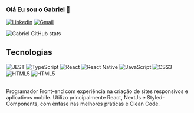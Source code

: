 

### Olá Eu sou o Gabriel 🤚

[![Linkedin](https://img.shields.io/badge/LinkedIn-0077B5?style=for-the-badge&logo=linkedin&logoColor=white)](https://www.linkedin.com/in/gabriel-wojcik/)
[![Gmail](https://img.shields.io/badge/Gmail-D14836?style=for-the-badge&logo=gmail&logoColor=white)](gabrielwojcikv@gmail.com)


![Gabriel GitHub stats](https://github-readme-stats.vercel.app/api?username=GabrielWojcik&show_icons=true&theme=dracula)

## Tecnologias
<div style="display: inline_block">
    <img align="center" alt="JEST" src="https://img.shields.io/badge/Jest-323330?style=for-the-badge&logo=Jest&logoColor=white">
    <img align="center" alt="TypeScript" src="https://img.shields.io/badge/TypeScript-007ACC?style=for-the-badge&logo=typescript&logoColor=white">
    <img align="center" alt="React" src="https://img.shields.io/badge/React-20232A?style=for-the-badge&logo=react&logoColor=61DAFB">
    <img align="center" alt="React Native" src="https://img.shields.io/badge/React_Native-20232A?style=for-the-badge&logo=react&logoColor=61DAFB">
    <img align="center" alt="JavaScript" src="https://img.shields.io/badge/JavaScript-F7DF1E?style=for-the-badge&logo=javascript&logoColor=black">
    <img align="center" alt="CSS3" src="https://img.shields.io/badge/CSS3-1572B6?style=for-the-badge&logo=css3&logoColor=white">
    <img align="center" alt="HTML5" src="https://img.shields.io/badge/HTML5-E34F26?style=for-the-badge&logo=html5&logoColor=white">
    <img align="center" alt="HTML5" src="https://raw.githubusercontent.com/marwin1991/profile-technology-icons/refs/heads/main/icons/java.png">

</div><br/>

Programador Front-end com experiência na criação de sites responsivos e aplicativos mobile. Utilizo principalmente React, NextJs e Styled-Components, com ênfase nas melhores práticas e Clean Code.

